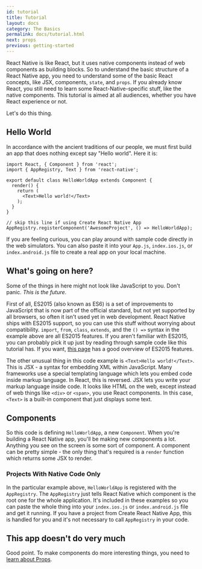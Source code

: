 ```yaml
---
id: tutorial
title: Tutorial
layout: docs
category: The Basics
permalink: docs/tutorial.html
next: props
previous: getting-started
---
```


React Native is like React, but it uses native components instead of web components as building blocks. So to understand the basic structure of a React Native app, you need to understand some of the basic React concepts, like JSX, components, `state`, and `props`. If you already know React, you still need to learn some React-Native-specific stuff, like the native components. This
tutorial is aimed at all audiences, whether you have React experience or not.

Let's do this thing.

## Hello World

In accordance with the ancient traditions of our people, we must first build an app that does nothing except say "Hello world". Here it is:

```ReactNativeWebPlayer
import React, { Component } from 'react';
import { AppRegistry, Text } from 'react-native';

export default class HelloWorldApp extends Component {
  render() {
    return (
      <Text>Hello world!</Text>
    );
  }
}

// skip this line if using Create React Native App
AppRegistry.registerComponent('AwesomeProject', () => HelloWorldApp);
```

If you are feeling curious, you can play around with sample code directly in the web simulators. You can also paste it into your `App.js`, `index.ios.js`, or `index.android.js` file to create a real app on your local machine.

## What's going on here?

Some of the things in here might not look like JavaScript to you. Don't panic. _This is the future_.

First of all, ES2015 (also known as ES6) is a set of improvements to JavaScript that is now part of the official standard, but not yet supported by all browsers, so often it isn't used yet in web development. React Native ships with ES2015 support, so you can use this stuff without worrying about compatibility. `import`, `from`, `class`, `extends`, and the `() =>` syntax in the example above are all ES2015 features. If you aren't familiar with ES2015, you can probably pick it up just by reading through sample code like this tutorial has. If you want, [this page](https://babeljs.io/learn-es2015/) has a good overview of ES2015 features.

The other unusual thing in this code example is `<Text>Hello world!</Text>`. This is JSX - a syntax for embedding XML within JavaScript. Many frameworks use a special templating language which lets you embed code inside markup language. In React, this is reversed. JSX lets you write your markup language inside code. It looks like HTML on the web, except instead of web things like `<div>` or `<span>`, you use React components. In this case, `<Text>`
is a built-in component that just displays some text.

## Components

So this code is defining `HelloWorldApp`, a new `Component`. When you're building a React Native app, you'll be making new components a lot. Anything you see on the screen is some sort of component. A component can be pretty simple - the only thing that's required is a `render` function which returns some JSX to render.

<div class="banner-crna-ejected">
  <h3>Projects With Native Code Only</h3>
  <p>
    In the particular example above, <code>HelloWorldApp</code> is registered with the <code>AppRegistry</code>. The <code>AppRegistry</code> just tells React Native which component is the root one for the whole application. It's included in these examples so you can paste the whole thing into your <code>index.ios.js</code> or <code>index.android.js</code> file and get it running. If you have a project from Create React Native App, this is handled for you and it's not necessary to call <code>AppRegistry</code> in your code.
  </p>
</div>


## This app doesn't do very much

Good point. To make components do more interesting things, you need to [learn about Props](docs/props.html).
